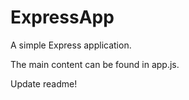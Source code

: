 # ExpressApp

A simple Express application.

The main content can be found in app.js.

Update readme!